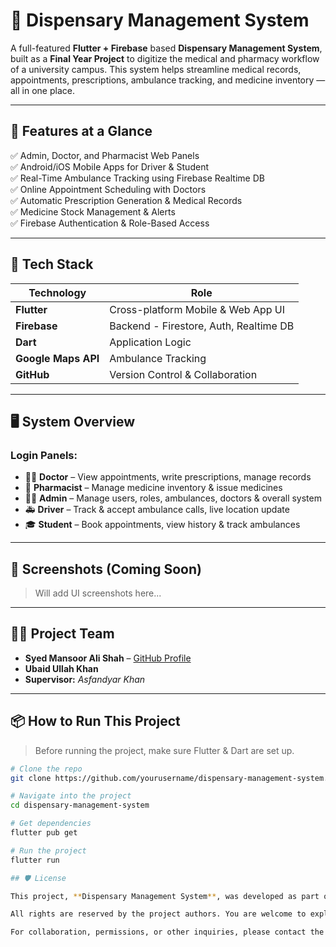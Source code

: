 # 🏥 Dispensary Management System

A full-featured **Flutter + Firebase** based **Dispensary Management System**, built as a **Final Year Project** to digitize the medical and pharmacy workflow of a university campus. This system helps streamline medical records, appointments, prescriptions, ambulance tracking, and medicine inventory — all in one place.

---

## 🚀 Features at a Glance

✅ Admin, Doctor, and Pharmacist Web Panels  
✅ Android/iOS Mobile Apps for Driver & Student  
✅ Real-Time Ambulance Tracking using Firebase Realtime DB  
✅ Online Appointment Scheduling with Doctors  
✅ Automatic Prescription Generation & Medical Records  
✅ Medicine Stock Management & Alerts  
✅ Firebase Authentication & Role-Based Access  

---

## 🧪 Tech Stack

| Technology    | Role                                     |
|---------------|------------------------------------------|
| **Flutter**   | Cross-platform Mobile & Web App UI       |
| **Firebase**  | Backend - Firestore, Auth, Realtime DB   |
| **Dart**      | Application Logic                        |
| **Google Maps API** | Ambulance Tracking                |
| **GitHub**    | Version Control & Collaboration          |

---

## 🖥️ System Overview

### Login Panels:
- 👨‍⚕️ **Doctor** – View appointments, write prescriptions, manage records  
- 🧪 **Pharmacist** – Manage medicine inventory & issue medicines  
- 🧑‍💼 **Admin** – Manage users, roles, ambulances, doctors & overall system
- 🚑 **Driver** – Track & accept ambulance calls, live location update  
- 🎓 **Student** – Book appointments, view history & track ambulances

---

## 📸 Screenshots (Coming Soon)

> Will add UI screenshots here...

---

## 👨‍💻 Project Team

- **Syed Mansoor Ali Shah** – [GitHub Profile](https://github.com/yourusername)   
- **Ubaid Ullah Khan**  
- **Supervisor:** *Asfandyar Khan*

---

## 📦 How to Run This Project

> Before running the project, make sure Flutter & Dart are set up.

```bash
# Clone the repo
git clone https://github.com/yourusername/dispensary-management-system.git

# Navigate into the project
cd dispensary-management-system

# Get dependencies
flutter pub get

# Run the project
flutter run

## 🛡 License

This project, **Dispensary Management System**, was developed as part of an academic Final Year Project (FYP) and is intended for educational and demonstration purposes only.

All rights are reserved by the project authors. You are welcome to explore, learn, and reference this project, but **commercial use, redistribution, or modification** without explicit permission is **not allowed**.

For collaboration, permissions, or other inquiries, please contact the authors directly.

